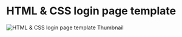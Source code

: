 # HTML & CSS login page template
<img style="display:block; margin:0 auto; max-width:100%;" src="https://i.ibb.co/sv9LK3C/css-login-template.png" alt="HTML & CSS login page template Thumbnail">
